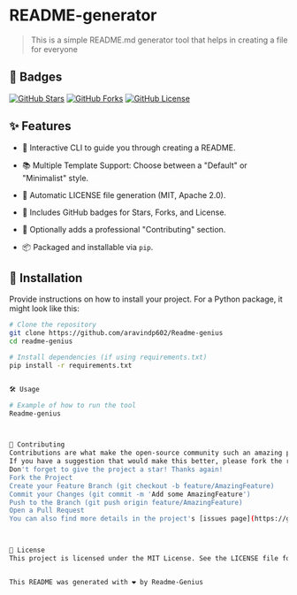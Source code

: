 # README-generator

> This is a simple README.md generator tool that helps in creating a file for everyone

## 🏅 Badges
[![GitHub Stars](https://img.shields.io/github/stars/aravindp602/readme-generator?style=for-the-badge)](https://github.com/aravindp602/readme-generator/stargazers)
[![GitHub Forks](https://img.shields.io/github/forks/aravindp602/readme-generator?style=for-the-badge)](https://github.com/aravindp602/readme-generator/network/members)
[![GitHub License](https://img.shields.io/github/license/aravindp602/readme-generator?style=for-the-badge)](./LICENSE)

## ✨ Features

- 💬 Interactive CLI to guide you through creating a README.
- 📚 Multiple Template Support: Choose between a "Default" or "Minimalist" style.
- 📄 Automatic LICENSE file generation (MIT, Apache 2.0).
- 🏅 Includes GitHub badges for Stars, Forks, and License.
-  🤝 Optionally adds a professional "Contributing" section.

- 📦 Packaged and installable via `pip`.

## 🚀 Installation

Provide instructions on how to install your project. For a Python package, it might look like this:

```bash
# Clone the repository
git clone https://github.com/aravindp602/Readme-genius
cd readme-genius

# Install dependencies (if using requirements.txt)
pip install -r requirements.txt


🛠️ Usage

# Example of how to run the tool
Readme-genius



🤝 Contributing
Contributions are what make the open-source community such an amazing place to learn, inspire, and create. Any contributions you make are greatly appreciated.
If you have a suggestion that would make this better, please fork the repo and create a pull request. You can also simply open an issue with the tag "enhancement".
Don't forget to give the project a star! Thanks again!
Fork the Project
Create your Feature Branch (git checkout -b feature/AmazingFeature)
Commit your Changes (git commit -m 'Add some AmazingFeature')
Push to the Branch (git push origin feature/AmazingFeature)
Open a Pull Request
You can also find more details in the project's [issues page](https://github.com/aravindp602/readme-generator/issues).



📄 License
This project is licensed under the MIT License. See the LICENSE file for more details.


This README was generated with ❤️ by Readme-Genius
